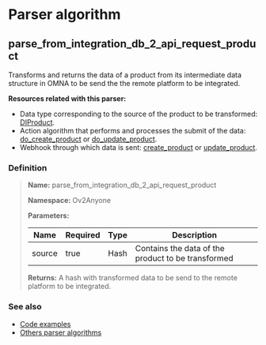 # Parser algorithm
 
## parse_from_integration_db_2_api_request_product

Transforms and returns the data of a product from its intermediate data structure in OMNA to be send the
the remote platform to be integrated.

**Resources related with this parser:**

* Data type corresponding to the source of the product to be transformed: [DIProduct](../data-types/DIProduct.md).
* Action algorithm that performs and processes the submit of the data:
  [do_create_product](../action-algorithms/do_create_product.md) or [do_update_product](../action-algorithms/do_update_product.md).
* Webhook through which data is sent: [create_product](../webhooks/overview.md?id=create_product) or [update_product](../webhooks/overview.md?id=update_product).

    
### Definition

> **Name:** parse_from_integration_db_2_api_request_product
> 
> **Namespace:** Ov2Anyone
>
> **Parameters:**
> 
> | Name | Required | Type | Description |
> | ---- | -------- | ---- | ----------- |
> | source | true | Hash | Contains the data of the product to be transformed |
>
> **Returns:** A hash with transformed data to be send to the remote platform to be integrated.

### See also
* [Code examples](https://cenit.io/algorithm?f[name][40703][o]=is&f[name][40703][v]=parse_from_integration_db_2_api_request_product&f[namespace][40840][o]=starts_with&f[namespace][40840][v]=Ov2)
* [Others parser algorithms](overview?id=parse_from_integration_db_2_api_request_product)